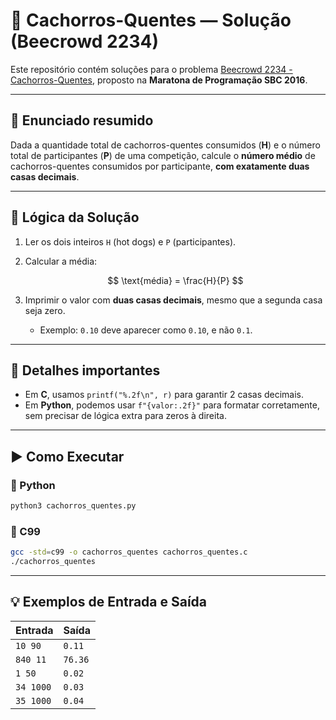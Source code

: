 # 🌭 Cachorros-Quentes — Solução (Beecrowd 2234)

Este repositório contém soluções para o problema [Beecrowd 2234 - Cachorros-Quentes](https://www.beecrowd.com.br/judge/pt/problems/view/2234), proposto na **Maratona de Programação SBC 2016**.

---

## 📜 Enunciado resumido

Dada a quantidade total de cachorros-quentes consumidos (**H**) e o número total de participantes (**P**) de uma competição, calcule o **número médio** de cachorros-quentes consumidos por participante, **com exatamente duas casas decimais**.

---

## 🧠 Lógica da Solução

1. Ler os dois inteiros `H` (hot dogs) e `P` (participantes).
2. Calcular a média:

   $$
   \text{média} = \frac{H}{P}
   $$
3. Imprimir o valor com **duas casas decimais**, mesmo que a segunda casa seja zero.

   * Exemplo: `0.10` deve aparecer como `0.10`, e não `0.1`.

---

## 🎯 Detalhes importantes

* Em **C**, usamos `printf("%.2f\n", r)` para garantir 2 casas decimais.
* Em **Python**, podemos usar `f"{valor:.2f}"` para formatar corretamente, sem precisar de lógica extra para zeros à direita.

---

## ▶️ Como Executar

### 🐍 Python

```bash
python3 cachorros_quentes.py
```

### 📘 C99

```bash
gcc -std=c99 -o cachorros_quentes cachorros_quentes.c
./cachorros_quentes
```

---

## 💡 Exemplos de Entrada e Saída

| Entrada   | Saída   |
| --------- | ------- |
| `10 90`   | `0.11`  |
| `840 11`  | `76.36` |
| `1 50`    | `0.02`  |
| `34 1000` | `0.03`  |
| `35 1000` | `0.04`  |